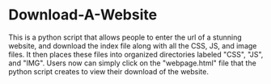 # Download-A-Website
This is a python script that allows people to enter the url of a stunning website, and download the index file along with all the CSS, JS, and image files. It then places these files into organized directories labeled "CSS", "JS", and "IMG". Users now can simply click on the "webpage.html" file that the python script creates to view their download of the website. 
